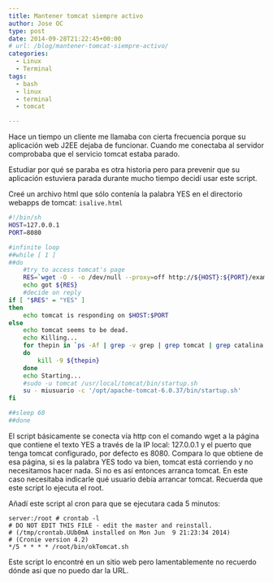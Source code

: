 ```yaml
---
title: Mantener tomcat siempre activo
author: Jose OC
type: post
date: 2014-09-28T21:22:45+00:00
# url: /blog/mantener-tomcat-siempre-activo/
categories:
  - Linux
  - Terminal
tags:
  - bash
  - linux
  - terminal
  - tomcat

---
```

Hace un tiempo un cliente me llamaba con cierta frecuencia porque su aplicación web J2EE dejaba de funcionar. Cuando me conectaba al servidor comprobaba que el servicio tomcat estaba parado.

Estudiar por qué se paraba es otra historia pero para prevenir que su aplicación estuviera parada durante mucho tiempo decidí usar este script.

Creé un archivo html que sólo contenía la palabra YES en el directorio webapps de tomcat: `isalive.html`

```bash
#!/bin/sh
HOST=127.0.0.1
PORT=8080

#infinite loop
##while [ 1 ]
##do
    #try to access tomcat's page
    RES=`wget -O - -o /dev/null --proxy=off http://${HOST}:${PORT}/examples/isalive.html | awk '{ print $1 }'`
    echo got ${RES}
    #decide on reply
if [ "$RES" = "YES" ]
then
    echo tomcat is responding on $HOST:$PORT
else
    echo tomcat seems to be dead.
    echo Killing...
    for thepin in `ps -Af | grep -v grep | grep tomcat | grep catalina | awk '{ print $2 }'`
    do
        kill -9 ${thepin}
    done
    echo Starting...
    #sudo -u tomcat /usr/local/tomcat/bin/startup.sh
    su - miusuario -c '/opt/apache-tomcat-6.0.37/bin/startup.sh'
fi

##sleep 60
##done
```

El script básicamente se conecta vía http con el comando wget a la página que contiene el texto YES a través de la IP local: 127.0.0.1 y el puerto que tenga tomcat configurado, por defecto es 8080. Compara lo que obtiene de esa página, si es la palabra YES todo va bien, tomcat está corriendo y no necesitamos hacer nada. Si no es así entonces arranca tomcat. En este caso necesitaba indicarle qué usuario debía arrancar tomcat. Recuerda que este script lo ejecuta el root.

Añadí este script al cron para que se ejecutara cada 5 minutos:

```
server:/root # crontab -l
# DO NOT EDIT THIS FILE - edit the master and reinstall.
# (/tmp/crontab.UUb0mA installed on Mon Jun  9 21:23:34 2014)
# (Cronie version 4.2)
*/5 * * * * /root/bin/okTomcat.sh
```

Este script lo encontré en un sitio web pero lamentablemente no recuerdo dónde así que no puedo dar la URL.
